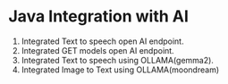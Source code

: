 # Java Integration with AI

1) Integrated Text to speech open AI endpoint.
2) Integrated GET models open AI endpoint.
3) Integrated Text to speech using OLLAMA(gemma2).
4) Integrated Image to Text using OLLAMA(moondream)